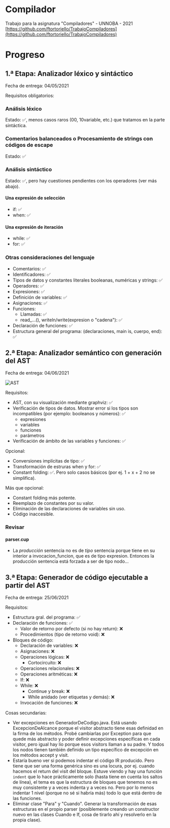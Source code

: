 # Compilador
Trabajo para la asignatura "Compiladores" - UNNOBA - 2021
[https://github.com/ftortoriello/TrabajoCompiladores](https://github.com/ftortoriello/TrabajoCompiladores)

# Progreso

## 1.ª Etapa: Analizador léxico y sintáctico

Fecha de entrega: 04/05/2021

Requisitos obligatorios:

### Análisis léxico
Estado: :white_check_mark:, menos casos raros (00, 10variable, etc.) que tratamos en la parte sintáctica.

### Comentarios balanceados o Procesamiento de strings con códigos de escape
Estado: :white_check_mark:

### Análisis sintáctico
Estado: :white_check_mark:, pero hay cuestiones pendientes con los operadores (ver más abajo).

#### Una expresión de selección
* if: :white_check_mark:
* when: :white_check_mark:

#### Una expresión de iteración
* while: :white_check_mark:
* for: :white_check_mark:

### Otras consideraciones del lenguaje
* Comentarios: :white_check_mark:
* Identificadores: :white_check_mark:
* Tipos de datos y constantes literales booleanas, numéricas y strings: :white_check_mark:
* Operadores: :white_check_mark:
* Expresiones: :white_check_mark:
* Definición de variables: :white_check_mark:
* Asignaciones: :white_check_mark:
* Funciones:
  * Llamadas: :white_check_mark:
  * read_...(), writeln/write(expresion o "cadena"): :white_check_mark:
* Declaración de funciones: :white_check_mark:
* Estructura general del programa: (declaraciones, main is, cuerpo, end): :white_check_mark:

## 2.ª Etapa: Analizador semántico con generación del AST

Fecha de entrega: 04/06/2021

![AST](https://user-images.githubusercontent.com/82975077/120876361-ae919c80-c586-11eb-88c6-0c91690013c7.png)

Requisitos:
* AST, con su visualización mediante graphviz: :white_check_mark:
* Verificación de tipos de datos. Mostrar error si los tipos son incompatibles (por ejemplo: booleanos y números): :white_check_mark:
  * expresiones
  * variables
  * funciones
  * parámetros
* Verificación de ámbito de las variables y funciones: :white_check_mark:

Opcional: 
* Conversiones implícitas de tipo: :white_check_mark:
* Transformación de estruras when y for:  :white_check_mark: 
* Constant folding: :white_check_mark:. Pero solo casos básicos (por ej. 1 + x + 2 no se simplifica).
  
Más que opcional:
* Constant folding más potente. 
* Reemplazo de constantes por su valor.
* Eliminación de las declaraciones de variables sin uso.
* Código inaccesible.

### Revisar

#### parser.cup
* La *producción* sentencia no es de *tipo* sentencia porque tiene en su interior a invocacion_funcion, que es de tipo expresion. Entonces la producción sentencia está forzada a ser de tipo nodo...

## 3.ª Etapa: Generador de código ejecutable a partir del AST

Fecha de entrega: 25/06/2021

Requisitos:
* Estructura gral. del programa: :white_check_mark:
* Declaración de funciones: :white_check_mark:
  * Valor de retorno por defecto (si no hay return): :x:
  * Procedimientos (tipo de retorno void): :x:
* Bloques de código:
  * Declaración de variables: :x:
  * Asignaciones: :x:
  * Operaciones lógicas: :x:
    * Cortocircuito: :x:
  * Operaciones relacionales: :x:
  * Operaciones aritméticas: :x:
  * If: :x:
  * While: :x:
    * Continue y break: :x:
    * While anidado (ver etiquetas y demás): :x:
  * Invocación de funciones: :x:

Cosas secundarias:
* Ver excepciones en GeneradorDeCodigo.java. Está usando ExcepcionDeAlcance porque el visitor abstracto tiene esas definidad en la firma de los métodos. Probé cambiarlas por Exception para que quede más abstracto y poder definir excepciones específicas en cada visitor, pero igual hay lío porque esos visitors llaman a su padre. Y todos los nodos tienen también definido un tipo específico de excepción en los métodos accept y visit.
* Estaría bueno ver si podemos indentar el código IR producido. Pero tiene que ser una forma genérica sino es una locura, por ej. cuando hacemos el return del visit del bloque. Estuve viendo y hay una función `indent` que lo hace prácticamente solo (hasta tiene en cuenta los saltos de línea), el tema es que la estructura de bloques que tenemos no es muy consistente y a veces indenta y a veces no. Pero por lo menos indentar 1 nivel (porque no sé si habría más) todo lo que está dentro de las funciones.
* Eliminar clase "Para" y "Cuando". Generar la transformación de esas estructuras en el propio parser (posiblemente creando un constructor nuevo en las clases Cuando e If, cosa de tirarlo ahí y resolverlo en la propia clase).
